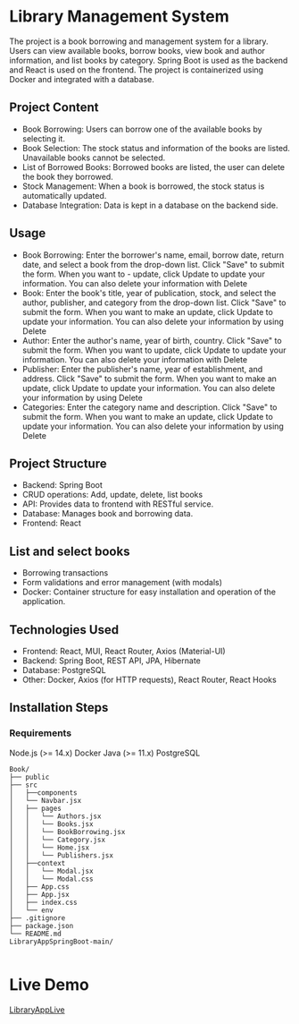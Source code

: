 # Library Management System

The project is a book borrowing and management system for a library. Users can view available books, borrow books, view book and author information, and list books by category. Spring Boot is used as the backend and React is used on the frontend. The project is containerized using Docker and integrated with a database.

## Project Content
- Book Borrowing: Users can borrow one of the available books by selecting it.
- Book Selection: The stock status and information of the books are listed. Unavailable books cannot be selected.
- List of Borrowed Books: Borrowed books are listed, the user can delete the book they borrowed.
- Stock Management: When a book is borrowed, the stock status is automatically updated.
- Database Integration: Data is kept in a database on the backend side.

## Usage
- Book Borrowing: Enter the borrower's name, email, borrow date, return date, and select a book from the drop-down list. Click "Save" to submit the form. When you want to - update, click Update to update your information. You can also delete your information with Delete
- Book: Enter the book's title, year of publication, stock, and select the author, publisher, and category from the drop-down list. Click "Save" to submit the form. When you want to make an update, click Update to update your information. You can also delete your information by using Delete
- Author: Enter the author's name, year of birth, country. Click "Save" to submit the form. When you want to update, click Update to update your information. You can also delete your information with Delete
- Publisher: Enter the publisher's name, year of establishment, and address. Click "Save" to submit the form. When you want to make an update, click Update to update your information. You can also delete your information by using Delete
- Categories: Enter the category name and description. Click "Save" to submit the form. When you want to make an update, click Update to update your information. You can also delete your information by using Delete

## Project Structure
- Backend: Spring Boot
- CRUD operations: Add, update, delete, list books
- API: Provides data to frontend with RESTful service.
- Database: Manages book and borrowing data.
- Frontend: React

## List and select books
- Borrowing transactions
- Form validations and error management (with modals)
- Docker: Container structure for easy installation and operation of the application.

## Technologies Used
- Frontend: React, MUI, React Router, Axios (Material-UI)
- Backend: Spring Boot, REST API, JPA, Hibernate
- Database: PostgreSQL
- Other: Docker, Axios (for HTTP requests), React Router, React Hooks

## Installation Steps
### Requirements
Node.js (>= 14.x)
Docker
Java (>= 11.x)
PostgreSQL

```
Book/
├── public
├── src
│   ├──components
│   └── Navbar.jsx 
│   ├── pages
│   │   └── Authors.jsx        
│   │   └── Books.jsx        
│   │   └── BookBorrowing.jsx        
│   │   └── Category.jsx       
│   │   └── Home.jsx        
│   │   └── Publishers.jsx        
│   ├──context
│   │   └── Modal.jsx      
│   │   └── Modal.css         
│   ├── App.css            
│   ├── App.jsx            
│   ├── index.css           
│   └── env                
├── .gitignore
├── package.json
└── README.md
LibraryAppSpringBoot-main/
          
```

# Live Demo
[LibraryAppLive](https://book-lzoi.vercel.app/)
